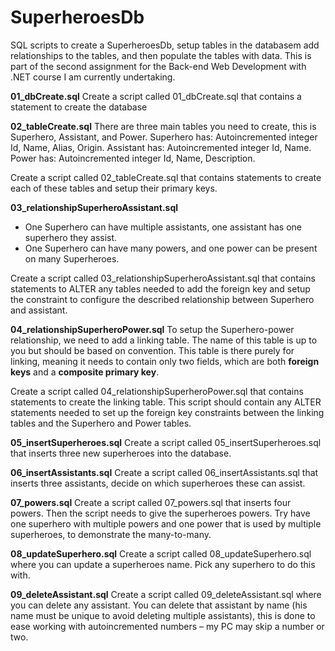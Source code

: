 # SuperheroesDb
SQL scripts to create a SuperheroesDb, setup tables in the databasem add relationships to the tables, and then populate the tables with data.
This is part of the second assignment for the Back-end Web Development with .NET course I am currently undertaking.

**01_dbCreate.sql**
Create a script called 01_dbCreate.sql that contains a statement to create the database

**02_tableCreate.sql**
There are three main tables you need to create, this is Superhero, Assistant, and Power.
Superhero has: Autoincremented integer Id, Name, Alias, Origin.
Assistant has: Autoincremented integer Id, Name.
Power has: Autoincremented integer Id, Name, Description.

Create a script called 02_tableCreate.sql that contains statements to create each of these tables and
setup their primary keys. 

**03_relationshipSuperheroAssistant.sql**

* One Superhero can have multiple assistants, one assistant has one superhero they assist.
* One Superhero can have many powers, and one power can be present on many Superheroes.

Create a script called 03_relationshipSuperheroAssistant.sql that contains statements to ALTER any
tables needed to add the foreign key and setup the constraint to configure the described relationship between
Superhero and assistant.

**04_relationshipSuperheroPower.sql**
To setup the Superhero-power relationship, we need to add a linking table. The name of this table is up to you
but should be based on convention. This table is there purely for linking, meaning it needs to contain only two fields,
which are both **foreign keys** and a **composite primary key**.

Create a script called 04_relationshipSuperheroPower.sql that contains statements to create the linking
table. This script should contain any ALTER statements needed to set up the foreign key constraints between the linking
tables and the Superhero and Power tables.

**05_insertSuperheroes.sql**
Create a script called 05_insertSuperheroes.sql that inserts three new superheroes into the database.

**06_insertAssistants.sql**
Create a script called 06_insertAssistants.sql that inserts three assistants, decide on which superheroes
these can assist.

**07_powers.sql**
Create a script called 07_powers.sql that inserts four powers. Then the script needs to give the
superheroes powers. Try have one superhero with multiple powers and one power that is used by multiple superheroes,
to demonstrate the many-to-many.

**08_updateSuperhero.sql**
Create a script called 08_updateSuperhero.sql where you can update a superheroes name. Pick any
superhero to do this with.

**09_deleteAssistant.sql**
Create a script called 09_deleteAssistant.sql where you can delete any assistant. You can delete that
assistant by name (his name must be unique to avoid deleting multiple assistants), this is done to ease working with
autoincremented numbers – my PC may skip a number or two.
